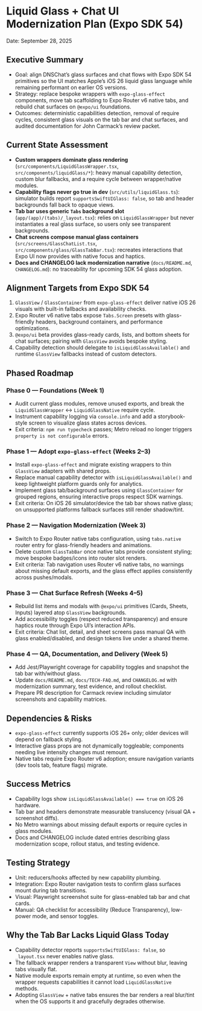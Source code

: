 # Liquid Glass + Chat UI Modernization Plan (Expo SDK 54)
Date: September 28, 2025

## Executive Summary
- Goal: align DNSChat’s glass surfaces and chat flows with Expo SDK 54 primitives so the UI matches Apple’s iOS 26 liquid glass language while remaining performant on earlier OS versions.
- Strategy: replace bespoke wrappers with `expo-glass-effect` components, move tab scaffolding to Expo Router v6 native tabs, and rebuild chat surfaces on `@expo/ui` foundations.
- Outcomes: deterministic capabilities detection, removal of require cycles, consistent glass visuals on the tab bar and chat surfaces, and audited documentation for John Carmack’s review packet.

## Current State Assessment
- **Custom wrappers dominate glass rendering** (`src/components/LiquidGlassWrapper.tsx`, `src/components/liquidGlass/*`): heavy manual capability detection, custom blur fallbacks, and a require cycle between wrapper/native modules.
- **Capability flags never go true in dev** (`src/utils/liquidGlass.ts`): simulator builds report `supportsSwiftUIGlass: false`, so tab and header backgrounds fall back to opaque views.
- **Tab bar uses generic `Tabs` background slot** (`app/(app)/(tabs)/_layout.tsx`): relies on `LiquidGlassWrapper` but never instantiates a real glass surface, so users only see transparent backgrounds.
- **Chat screens compose manual glass containers** (`src/screens/GlassChatList.tsx`, `src/components/glass/GlassTabBar.tsx`): recreates interactions that Expo UI now provides with native focus and haptics.
- **Docs and CHANGELOG lack modernization narrative** (`docs/README.md`, `CHANGELOG.md`): no traceability for upcoming SDK 54 glass adoption.

## Alignment Targets from Expo SDK 54
1. `GlassView` / `GlassContainer` from `expo-glass-effect` deliver native iOS 26 visuals with built-in fallbacks and availability checks.
2. Expo Router v6 native tabs expose `Tabs.Screen` presets with glass-friendly headers, background containers, and performance optimizations.
3. `@expo/ui` beta provides glass-ready cards, lists, and bottom sheets for chat surfaces; pairing with `GlassView` avoids bespoke styling.
4. Capability detection should delegate to `isLiquidGlassAvailable()` and runtime `GlassView` fallbacks instead of custom detectors.

## Phased Roadmap
### Phase 0 — Foundations (Week 1)
- Audit current glass modules, remove unused exports, and break the `LiquidGlassWrapper` ↔ `LiquidGlassNative` require cycle.
- Instrument capability logging via `console.info` and add a storybook-style screen to visualize glass states across devices.
- Exit criteria: `npm run typecheck` passes; Metro reload no longer triggers `property is not configurable` errors.

### Phase 1 — Adopt `expo-glass-effect` (Weeks 2–3)
- Install `expo-glass-effect` and migrate existing wrappers to thin `GlassView` adapters with shared props.
- Replace manual capability detector with `isLiquidGlassAvailable()` and keep lightweight platform guards only for analytics.
- Implement glass tab/background surfaces using `GlassContainer` for grouped regions, ensuring interactive props respect SDK warnings.
- Exit criteria: On iOS 26 simulator/device the tab bar shows native glass; on unsupported platforms fallback surfaces still render shadow/tint.

### Phase 2 — Navigation Modernization (Week 3)
- Switch to Expo Router native tabs configuration, using `tabs.native` router entry for glass-friendly headers and animations.
- Delete custom `GlassTabBar` once native tabs provide consistent styling; move bespoke badges/icons into router slot renders.
- Exit criteria: Tab navigation uses Router v6 native tabs, no warnings about missing default exports, and the glass effect applies consistently across pushes/modals.

### Phase 3 — Chat Surface Refresh (Weeks 4–5)
- Rebuild list items and modals with `@expo/ui` primitives (Cards, Sheets, Inputs) layered atop `GlassView` backgrounds.
- Add accessibility toggles (respect reduced transparency) and ensure haptics route through Expo UI’s interaction APIs.
- Exit criteria: Chat list, detail, and sheet screens pass manual QA with glass enabled/disabled, and design tokens live under a shared theme.

### Phase 4 — QA, Documentation, and Delivery (Week 5)
- Add Jest/Playwright coverage for capability toggles and snapshot the tab bar with/without glass.
- Update `docs/README.md`, `docs/TECH-FAQ.md`, and `CHANGELOG.md` with modernization summary, test evidence, and rollout checklist.
- Prepare PR description for Carmack review including simulator screenshots and capability matrices.

## Dependencies & Risks
- `expo-glass-effect` currently supports iOS 26+ only; older devices will depend on fallback styling.
- Interactive glass props are not dynamically toggleable; components needing live intensity changes must remount.
- Native tabs require Expo Router v6 adoption; ensure navigation variants (dev tools tab, feature flags) migrate.

## Success Metrics
- Capability logs show `isLiquidGlassAvailable() === true` on iOS 26 hardware.
- Tab bar and headers demonstrate measurable translucency (visual QA + screenshot diffs).
- No Metro warnings about missing default exports or require cycles in glass modules.
- Docs and CHANGELOG include dated entries describing glass modernization scope, rollout status, and testing evidence.

## Testing Strategy
- Unit: reducers/hooks affected by new capability plumbing.
- Integration: Expo Router navigation tests to confirm glass surfaces mount during tab transitions.
- Visual: Playwright screenshot suite for glass-enabled tab bar and chat cards.
- Manual: QA checklist for accessibility (Reduce Transparency), low-power mode, and sensor toggles.

## Why the Tab Bar Lacks Liquid Glass Today
- Capability detector reports `supportsSwiftUIGlass: false`, so `_layout.tsx` never enables native glass.
- The fallback wrapper renders a transparent `View` without blur, leaving tabs visually flat.
- Native module exports remain empty at runtime, so even when the wrapper requests capabilities it cannot load `LiquidGlassNative` methods.
- Adopting `GlassView` + native tabs ensures the bar renders a real blur/tint when the OS supports it and gracefully degrades otherwise.
